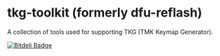 tkg-toolkit (formerly dfu-reflash)
=============

A collection of tools used for supporting TKG (TMK Keymap Generator).


[![Bitdeli Badge](https://d2weczhvl823v0.cloudfront.net/kairyu/tkg-toolkit/trend.png)](https://bitdeli.com/free "Bitdeli Badge")

